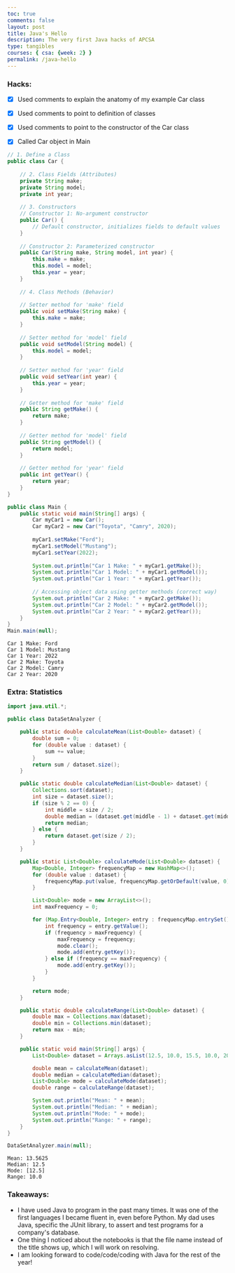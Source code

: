```yaml
---
toc: true
comments: false
layout: post
title: Java's Hello
description: The very first Java hacks of APCSA
type: tangibles
courses: { csa: {week: 2} }
permalink: /java-hello
---
```


### Hacks:

- [x] Used comments to explain the anatomy of my example Car class
- [x] Used comments to point to definition of classes
- [x] Used comments to point to the constructor of the Car class
- [x] Called Car object in Main


```java
// 1. Define a Class
public class Car {
    
    // 2. Class Fields (Attributes)
    private String make;
    private String model;
    private int year;
    
    // 3. Constructors
    // Constructor 1: No-argument constructor
    public Car() {
        // Default constructor, initializes fields to default values
    }
    
    // Constructor 2: Parameterized constructor
    public Car(String make, String model, int year) {
        this.make = make;
        this.model = model;
        this.year = year;
    }
    
    // 4. Class Methods (Behavior)
    
    // Setter method for 'make' field
    public void setMake(String make) {
        this.make = make;
    }
    
    // Setter method for 'model' field
    public void setModel(String model) {
        this.model = model;
    }
    
    // Setter method for 'year' field
    public void setYear(int year) {
        this.year = year;
    }
    
    // Getter method for 'make' field
    public String getMake() {
        return make;
    }
    
    // Getter method for 'model' field
    public String getModel() {
        return model;
    }
    
    // Getter method for 'year' field
    public int getYear() {
        return year;
    }
}

public class Main {
    public static void main(String[] args) {
        Car myCar1 = new Car();
        Car myCar2 = new Car("Toyota", "Camry", 2020);
        
        myCar1.setMake("Ford");
        myCar1.setModel("Mustang");
        myCar1.setYear(2022);
        
        System.out.println("Car 1 Make: " + myCar1.getMake());
        System.out.println("Car 1 Model: " + myCar1.getModel());
        System.out.println("Car 1 Year: " + myCar1.getYear());
        
        // Accessing object data using getter methods (correct way)
        System.out.println("Car 2 Make: " + myCar2.getMake());
        System.out.println("Car 2 Model: " + myCar2.getModel());
        System.out.println("Car 2 Year: " + myCar2.getYear());
    }
}
Main.main(null);
```

    Car 1 Make: Ford
    Car 1 Model: Mustang
    Car 1 Year: 2022
    Car 2 Make: Toyota
    Car 2 Model: Camry
    Car 2 Year: 2020


### Extra: Statistics


```java
import java.util.*;

public class DataSetAnalyzer {

    public static double calculateMean(List<Double> dataset) {
        double sum = 0;
        for (double value : dataset) {
            sum += value;
        }
        return sum / dataset.size();
    }

    public static double calculateMedian(List<Double> dataset) {
        Collections.sort(dataset);
        int size = dataset.size();
        if (size % 2 == 0) {
            int middle = size / 2;
            double median = (dataset.get(middle - 1) + dataset.get(middle)) / 2;
            return median;
        } else {
            return dataset.get(size / 2);
        }
    }

    public static List<Double> calculateMode(List<Double> dataset) {
        Map<Double, Integer> frequencyMap = new HashMap<>();
        for (double value : dataset) {
            frequencyMap.put(value, frequencyMap.getOrDefault(value, 0) + 1);
        }

        List<Double> mode = new ArrayList<>();
        int maxFrequency = 0;

        for (Map.Entry<Double, Integer> entry : frequencyMap.entrySet()) {
            int frequency = entry.getValue();
            if (frequency > maxFrequency) {
                maxFrequency = frequency;
                mode.clear();
                mode.add(entry.getKey());
            } else if (frequency == maxFrequency) {
                mode.add(entry.getKey());
            }
        }

        return mode;
    }

    public static double calculateRange(List<Double> dataset) {
        double max = Collections.max(dataset);
        double min = Collections.min(dataset);
        return max - min;
    }

    public static void main(String[] args) {
        List<Double> dataset = Arrays.asList(12.5, 10.0, 15.5, 10.0, 20.0, 12.5, 15.5, 12.5);

        double mean = calculateMean(dataset);
        double median = calculateMedian(dataset);
        List<Double> mode = calculateMode(dataset);
        double range = calculateRange(dataset);

        System.out.println("Mean: " + mean);
        System.out.println("Median: " + median);
        System.out.println("Mode: " + mode);
        System.out.println("Range: " + range);
    }
}

DataSetAnalyzer.main(null);
```

    Mean: 13.5625
    Median: 12.5
    Mode: [12.5]
    Range: 10.0


### Takeaways:

- I have used Java to program in the past many times. It was one of the first languages I became fluent in, even before Python. My dad uses Java, specific the JUnit library, to assert and test programs for a company's database.
- One thing I noticed about the notebooks is that the file name instead of the title shows up, which I will work on resolving.
- I am looking forward to code/code/coding with Java for the rest of the year!